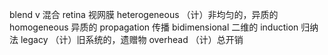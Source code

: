 blend v 混合
retina 视网膜
heterogeneous （计）非均匀的，异质的
homogeneous  异质的
propagation 传播
bidimensional 二维的
induction 归纳法
legacy （计）旧系统的，遗赠物
overhead （计）总开销